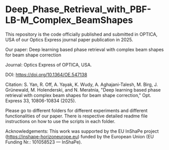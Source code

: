 # Deep_Phase_Retrieval_with_PBF-LB-M_Complex_BeamShapes
This repository is the code officially published and submitted in OPTICA, USA of our Optics Express journal paper publication in 2025.

Our paper: Deep learning based phase retrieval with complex beam shapes for beam shape correction

Journal: Optics Express of OPTICA, USA.

DOI: https://doi.org/10.1364/OE.547138

Citation: S. Yan, R. Off, A. Yayak, K. Wudy, A. Aghajani-Talesh, M. Birg, J. Grünewald, M. Holenderski, and N. Meratnia, "Deep learning based phase retrieval with complex beam shapes for beam shape correction," Opt. Express  33, 10806-10834 (2025). 


Please go to different folders for different experiments and different functionalities of our paper. There is respective detailed readme file instructions on how to use the scripts in each folder.


Acknowledgements:
This work was supported by the EU InShaPe project (https://inshape-horizoneurope.eu) funded by the European Union (EU Funding Nr.: 101058523 — InShaPe).
